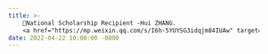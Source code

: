 ```yaml
---
title: >-
    💯National Scholarship Recipient -Hui ZHANG.
    <a href="https://mp.weixin.qq.com/s/I6h-5YUYSG3idqjm84IUAw" target="_blank">Link <i class="fas fa-angle-double-right"></i></a>
date: 2022-04-22 10:00:00 -0800
---
```

